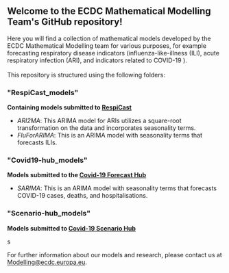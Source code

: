 ## Welcome to the ECDC Mathematical Modelling Team's GitHub repository!

Here you will find a collection of mathematical models developed by the ECDC Mathematical Modelling team for various purposes, for example forecasting respiratory disease indicators (influenza-like-illness (ILI), acute respiratory infection (ARI), and indicators related to COVID-19 ).\
\
This repository is structured using the following folders:

### "RespiCast_models"

**Containing models submitted to [RespiCast](https://respicast.ecdc.europa.eu/)**

-   *ARI2MA*: This ARIMA model for ARIs utilizes a square-root transformation on the data and incorporates seasonality terms.
-   *FluForARIMA*: This is an ARIMA model with seasonality terms that forecasts ILIs.

### "Covid19-hub_models"

**Models submitted to the [Covid-19 Forecast Hub](https://covid19forecasthub.eu/)**

-   *SARIMA*: This is an ARIMA model with seasonality terms that forecasts COVID-19 cases, deaths, and hospitalisations.

### "Scenario-hub_models"

**Models submitted to [Covid-19 Scenario Hub](https://covid19scenariohub.eu/)**

s

For further information about our models and research, please contact us at [Modelling\@ecdc.europa.eu](mailto:Modelling@ecdc.europa.eu).

